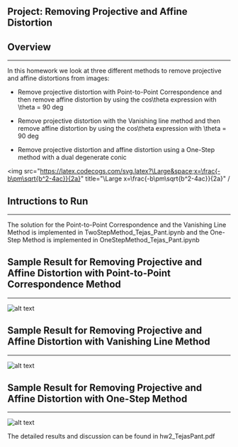 ## Project: Removing Projective and Affine Distortion

## Overview
---
In this homework we look at three different methods to remove projective and affine distortions
from images:

* Remove projective distortion with Point-to-Point Correspondence and then remove affine
distortion by using the cos\theta expression with \theta = 90 deg

* Remove projective distortion with the Vanishing line method and then remove affine distortion
by using the cos\theta expression with \theta = 90 deg

* Remove projective distortion and affine distortion using a One-Step method with a dual
degenerate conic

<img src="https://latex.codecogs.com/svg.latex?\Large&space;x=\frac{-b\pm\sqrt{b^2-4ac}}{2a}" title="\Large x=\frac{-b\pm\sqrt{b^2-4ac}}{2a}" /

[//]: # (Image References)

[image1]: ./write_up_images/point_to_point.png "Image 1"
[image2]: ./write_up_images/vanishing_line.png "Image 2"
[image3]: ./write_up_images/one_step.png "Image 3"

## Intructions to Run
---
The solution for the Point-to-Point Correspondence and the Vanishing Line Method is implemented in TwoStepMethod_Tejas_Pant.ipynb and the One-Step Method is implemented in OneStepMethod_Tejas_Pant.ipynb

## Sample Result for Removing Projective and Affine Distortion with Point-to-Point Correspondence Method
---
![alt text][image1]

## Sample Result for Removing Projective and Affine Distortion with Vanishing Line Method
---
![alt text][image2]


## Sample Result for Removing Projective and Affine Distortion with One-Step Method
---
![alt text][image3]


The detailed results and discussion can be found in hw2_TejasPant.pdf 

